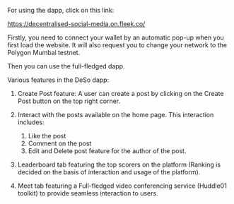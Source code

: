 For using the dapp, click on this link:

https://decentralised-social-media.on.fleek.co/

Firstly, you need to connect your wallet by an automatic pop-up when you first load the website. It will also request you to change your network to the Polygon Mumbai testnet.

Then you can use the full-fledged dapp.

Various features in the DeSo dapp:

1. Create Post feature: A user can create a post by clicking on the Create Post button on the top right corner.
2. Interact with the posts available on the home page. This interaction includes:

   1. Like the post
   2. Comment on the post
   3. Edit and Delete post feature for the author of the post.

3. Leaderboard tab featuring the top scorers on the platform (Ranking is decided on the basis of interaction and usage of the platform).

4. Meet tab featuring a Full-fledged video conferencing service (Huddle01 toolkit) to provide seamless interaction to users.
